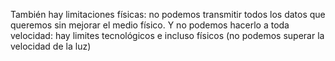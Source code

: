 También hay limitaciones físicas: no podemos transmitir todos los datos que queremos sin mejorar el medio físico. Y no podemos hacerlo a toda velocidad: hay limites tecnológicos e incluso físicos (no podemos superar la velocidad de la luz) 